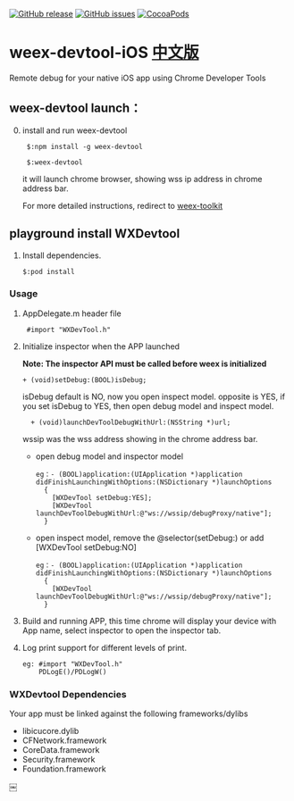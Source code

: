[![GitHub release](https://img.shields.io/github/release/weexteam/weex-devtool-iOS.svg)](https://github.com/weexteam/weex-devtool-iOS/releases)  [![GitHub issues](https://img.shields.io/github/issues/weexteam/weex-devtool-iOS.svg)](https://github.com/weexteam/weex-devtool-iOS/issues) [![CocoaPods](https://img.shields.io/cocoapods/v/WXDevtool.svg?maxAge=2592000)]()

# weex-devtool-iOS [中文版](README-zh.md)
Remote debug for your native iOS app using Chrome Developer Tools


## weex-devtool launch：

0. install and run weex-devtool

		$:npm install -g weex-devtool

		$:weex-devtool  

	it will launch chrome browser, showing wss ip address in chrome address bar.
	
	For more detailed instructions, redirect to [weex-toolkit](https://github.com/weexteam/weex-toolkit#weex-debug-command)
		
		
## playground install WXDevtool

1. Install dependencies.
   
       $:pod install

### Usage 

1. AppDelegate.m header file

		#import "WXDevTool.h"
		
2. Initialize inspector when the APP launched
	
	  **Note: The inspector API must be called before weex is initialized**
		
	   + (void)setDebug:(BOOL)isDebug;
			
	  isDebug default is NO, now you open inspect model. opposite is YES, if you set isDebug to YES, then open debug model and inspect model.
			
		 + (void)launchDevToolDebugWithUrl:(NSString *)url;		
	  wssip was the wss address showing in the chrome address bar.

	* open debug model and inspector model
	
	 	  eg：- (BOOL)application:(UIApplication *)application didFinishLaunchingWithOptions:(NSDictionary *)launchOptions
			{
			  [WXDevTool setDebug:YES];
			  [WXDevTool launchDevToolDebugWithUrl:@"ws://wssip/debugProxy/native"];
			}
			
	* open inspect model, remove the @selector(setDebug:) or add [WXDevTool setDebug:NO]
	
	      eg：- (BOOL)application:(UIApplication *)application didFinishLaunchingWithOptions:(NSDictionary *)launchOptions
			{
			  [WXDevTool launchDevToolDebugWithUrl:@"ws://wssip/debugProxy/native"];
			}

	 
3. Build and running APP, this time chrome will display your device with App name, select inspector to open the inspector tab.
4. Log print support for different levels of print.
	
       eg: #import "WXDevTool.h"
		   PDLogE()/PDLogW()
	
### WXDevtool Dependencies

Your app must be linked against the following frameworks/dylibs

* libicucore.dylib
* CFNetwork.framework
* CoreData.framework
* Security.framework
* Foundation.framework



￼
